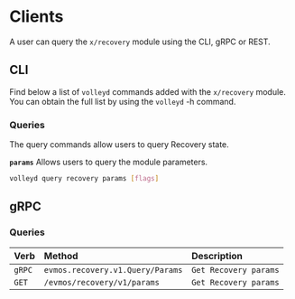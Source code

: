 <!--
order: 5
-->

# Clients

A user can query the `x/recovery` module using the CLI, gRPC or REST.

## CLI

Find below a list of `volleyd` commands added with the `x/recovery` module. You can obtain the full list by using the `volleyd` -h command.

### Queries

The query commands allow users to query Recovery state.

**`params`**
Allows users to query the module parameters.

```bash
volleyd query recovery params [flags]
```

## gRPC

### Queries

| Verb   |              Method              |           Description |
| :----- | :------------------------------- | :-------------------- |
| `gRPC` | `evmos.recovery.v1.Query/Params` | `Get Recovery params` |
| `GET`  |   `/evmos/recovery/v1/params`    | `Get Recovery params` |
